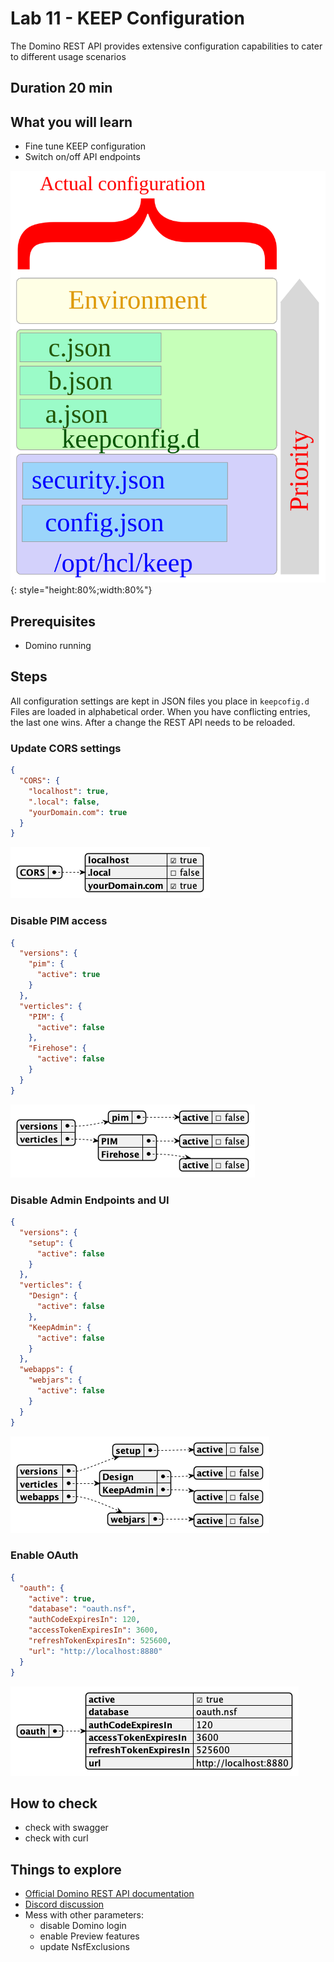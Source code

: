 # Lab 11 - KEEP Configuration

The Domino REST API provides extensive configuration capabilities to cater to different usage scenarios

## Duration 20 min

## What you will learn

- Fine tune KEEP configuration
- Switch on/off API endpoints

![KEEP configuration](img/ActualConfiguration.svg){: style="height:80%;width:80%"}

## Prerequisites

- Domino running

## Steps

All configuration settings are kept in JSON files you place in `keepcofig.d` Files are loaded in alphabetical order. When you have conflicting entries, the last one wins. After a change the REST API needs to be reloaded.

### Update CORS settings

```json
{
  "CORS": {
    "localhost": true,
    ".local": false,
    "yourDomain.com": true
  }
}
```

![CORS Settings](img/CORS.png)

### Disable PIM access

```json
{
  "versions": {
    "pim": {
      "active": true
    }
  },
  "verticles": {
    "PIM": {
      "active": false
    },
    "Firehose": {
      "active": false
    }
  }
}
```

![PIM disabled](img/DisablePIM.png)

### Disable Admin Endpoints and UI

```json
{
  "versions": {
    "setup": {
      "active": false
    }
  },
  "verticles": {
    "Design": {
      "active": false
    },
    "KeepAdmin": {
      "active": false
    }
  },
  "webapps": {
    "webjars": {
      "active": false
    }
  }
}
```

![Disable Setup](img/DisableSetup.png)

### Enable OAuth

```json
{
  "oauth": {
    "active": true,
    "database": "oauth.nsf",
    "authCodeExpiresIn": 120,
    "accessTokenExpiresIn": 3600,
    "refreshTokenExpiresIn": 525600,
    "url": "http://localhost:8880"
  }
}
```

![Enable OAuth](img/EnableOAuth.png)

## How to check

- check with swagger
- check with curl

## Things to explore

- [Official Domino REST API documentation](https://opensource.hcltechsw.com/Domino-rest-api/index.html)
- [Discord discussion](https://discord.com/invite/jmRHpDRnH4)
- Mess with other parameters:
    - disable Domino login
    - enable Preview features
    - update NsfExclusions
